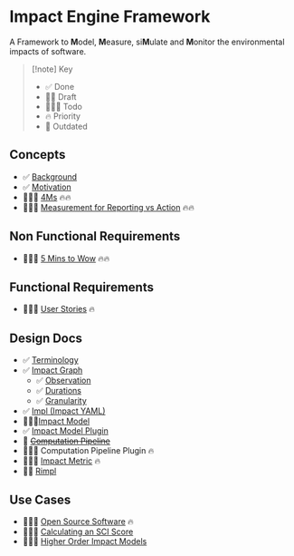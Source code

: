 # Impact Engine Framework

A Framework to **M**odel, **M**easure, si**M**ulate and **M**onitor the environmental impacts of software.

> [!note] Key
> - ✅ Done
> - ✍🏽 Draft
> - 👷🏽‍♂️ Todo
> - 🔥 Priority
> - 🦖 Outdated
## Concepts
- ✅ [Background](Background.md)
- ✅ [Motivation](Motivation.md)
- 👷🏽‍♂️ [4Ms](4Ms) 🔥🔥
- 👷🏽‍♂️ [Measurement for Reporting vs Action](Measurement%20for%20Reporting%20vs%20Action) 🔥🔥

## Non Functional Requirements
- 👷🏽‍♂️ [5 Mins to Wow](5%20Mins%20to%20Wow) 🔥🔥

## Functional Requirements
- 👷🏽‍♂️ [User Stories](User%20Stories) 🔥

## Design Docs
- ✅ [Terminology](Terminology.md)
- ✅ [Impact Graph](Impact%20Graph.md)
	- ✅ [Observation](Observation.md)
	- ✅ [Durations](Durations.md)
	- ✅ [Granularity](Granularity.md)
- ✅ [Impl (Impact YAML)](Impl%20(Impact%20YAML).md)
- 👷🏽‍♂️[Impact Model](Impact%20Model.md)
- ✅ [Impact Model Plugin](Impact%20Model%20Plugin.md)
- 🦖 ~~[Computation Pipeline](Computation%20Pipeline.md)~~
- 👷🏽‍♂️ Computation Pipeline Plugin 🔥
- 👷🏽‍♂️ [Impact Metric](Impact%20Metric) 🔥
- ✍🏽 [Rimpl](Rimpl.md) 

## Use Cases 

- 👷🏽‍♂️ [Open Source Software](Open%20Source%20Software) 🔥
- 👷🏽‍♂️ [Calculating an SCI Score](Calculating%20an%20SCI%20Score)
- 👷🏽‍♂️ [Higher Order Impact Models](Higher%20Order%20Impact%20Models.md)